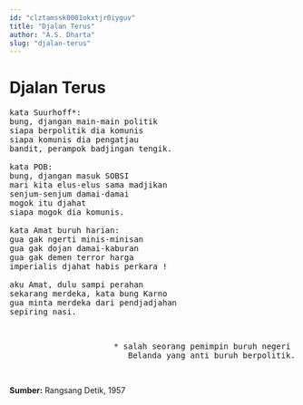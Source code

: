 ```yaml
---
id: "clztamssk0001okxtjr0iyguv"
title: "Djalan Terus"
author: "A.S. Dharta"
slug: "djalan-terus"
---
```


# Djalan Terus

<pre>
kata Suurhoff*:
bung, djangan main-main politik
siapa berpolitik dia komunis
siapa komunis dia pengatjau
bandit, perampok badjingan tengik.

kata POB:
bung, djangan masuk SOBSI
mari kita elus-elus sama madjikan
senjum-senjum damai-damai
mogok itu djahat
siapa mogok dia komunis.

kata Amat buruh harian:
gua gak ngerti minis-minisan
gua gak dojan damai-kaburan
gua gak demen terror harga
imperialis djahat habis perkara !

aku Amat, dulu sampi perahan
sekarang merdeka, kata bung Karno
gua minta merdeka dari pendjadjahan
sepiring nasi.
</pre>

<br/>

<pre align="right">
* salah seorang pemimpin buruh negeri 
Belanda yang anti buruh berpolitik.
</pre>

<br/>

**Sumber:** Rangsang Detik, 1957

